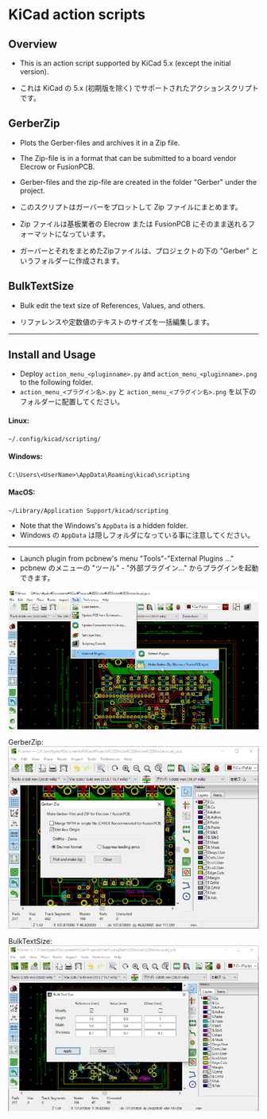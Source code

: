 # KiCad action scripts

## Overview

* This is an action script supported by KiCad 5.x (except the initial version).

* これは KiCad の 5.x (初期版を除く) でサポートされたアクションスクリプトです。

## GerberZip
* Plots the Gerber-files and archives it in a Zip file.
* The Zip-file is in a format that can be submitted to a board vendor Elecrow or FusionPCB.
* Gerber-files and the zip-file  are created in the folder "Gerber" under the project.

* このスクリプトはガーバーをプロットして Zip ファイルにまとめます。
* Zip ファイルは基板業者の Elecrow または FusionPCB にそのまま送れるフォーマットになっています。
* ガーバーとそれをまとめたZipファイルは、プロジェクトの下の "Gerber" というフォルダーに作成されます。

## BulkTextSize
* Bulk edit the text size of References, Values, and others.

* リファレンスや定数値のテキストのサイズを一括編集します。


---
## Install and Usage
* Deploy `action_menu_<pluginname>.py` and `action_menu_<pluginname>.png` to the following folder.
* `action_menu_<プラグイン名>.py` と `action_menu_<プラグイン名>.png` を以下のフォルダーに配置してください。

#### Linux:
 `~/.config/kicad/scripting/`  

#### Windows:
 `C:\Users\<UserName>\AppData\Roaming\kicad\scripting`

 #### MacOS:
 `~/Library/Application Support/kicad/scripting`

* Note that the Windows's `AppData` is a hidden folder.
* Windows の `AppData` は隠しフォルダになっている事に注意してください。

---
* Launch plugin from pcbnew's menu "Tools"-"External Plugins ..."
* pcbnew のメニューの "ツール" - "外部プラグイン..." からプラグインを起動できます。

![](materials/ss2.png)

GerberZip:
![](materials/ss1.png)

BulkTextSize:
![](materials/ss5.png)